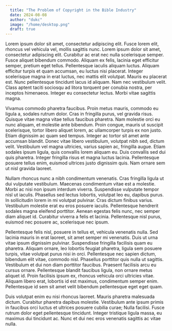 ```yaml
---
  title: "The Problem of Copyright in the Bible Industry"
  date: 2024-08-08
  author: "dukc"
  image: "/home/desktop.png"
  draft: true
---
```


Lorem ipsum dolor sit amet, consectetur adipiscing elit. Fusce lorem elit, rhoncus vel vehicula vel, mollis sagittis nunc. Lorem ipsum dolor sit amet, consectetur adipiscing elit. Curabitur ac erat nec nulla scelerisque semper. Fusce aliquet bibendum commodo. Aliquam ex felis, lacinia eget efficitur semper, pretium eget tellus. Pellentesque iaculis aliquam luctus. Aliquam efficitur turpis et quam accumsan, eu luctus nisi placerat. Integer scelerisque magna in erat luctus, nec mattis elit volutpat. Mauris eu placerat est. Nunc pellentesque tincidunt lacus id aliquam. Nam nec vestibulum velit. Class aptent taciti sociosqu ad litora torquent per conubia nostra, per inceptos himenaeos. Integer eu consectetur lectus. Morbi vitae sagittis magna.

Vivamus commodo pharetra faucibus. Proin metus mauris, commodo eu ligula a, sodales rutrum dolor. Cras in fringilla purus, vel gravida risus. Quisque vitae magna vitae tellus faucibus pharetra. Nam molestie orci eu nunc aliquam, et molestie ante bibendum. Proin congue, mauris ut suscipit scelerisque, tortor libero aliquet lorem, ac ullamcorper turpis ex non justo. Etiam dignissim ac quam sed tempus. Integer ac tortor sit amet ante accumsan blandit. Donec vitae libero vestibulum, volutpat nibh sed, dictum velit. Vestibulum vel magna ultricies, varius sapien ac, fringilla augue. Etiam sodales ipsum ligula, quis convallis lorem aliquam eu. Duis convallis sed dui quis pharetra. Integer fringilla risus et magna luctus lacinia. Pellentesque posuere tellus enim, euismod ultrices justo dignissim quis. Nam ornare sem ut nisl gravida laoreet.

Nullam rhoncus nunc a nibh condimentum venenatis. Cras fringilla ligula ut dui vulputate vestibulum. Maecenas condimentum vitae est a molestie. Morbi ac nisi non ipsum interdum viverra. Suspendisse vulputate tempor nisl ut iaculis. Phasellus sed lectus lobortis, volutpat leo eu, dapibus purus. In sollicitudin lorem in mi volutpat pulvinar. Cras dictum finibus varius. Vestibulum molestie erat eu eros posuere iaculis. Pellentesque hendrerit sodales magna eleifend porttitor. Aenean egestas felis nunc, nec semper diam aliquet id. Curabitur viverra a felis et lacinia. Pellentesque nisl purus, euismod nec posuere ac, scelerisque nec ipsum.

Pellentesque felis nisl, posuere in tellus et, vehicula venenatis nulla. Sed lacinia mauris in erat laoreet, sit amet semper mi venenatis. Duis ut urna vitae ipsum dignissim pulvinar. Suspendisse fringilla facilisis quam eu pharetra. Aliquam ornare, leo lobortis feugiat pharetra, ligula sem posuere turpis, vitae volutpat purus nisi in orci. Pellentesque nec sapien dictum, bibendum elit vitae, commodo nisl. Phasellus porttitor quis nulla ut sagittis. Vestibulum et dui non diam porttitor faucibus. Praesent facilisis arcu eu cursus ornare. Pellentesque blandit faucibus ligula, non ornare metus aliquet id. Proin facilisis ipsum ex, rhoncus vehicula orci ultricies vitae. Aliquam libero erat, lobortis id est maximus, condimentum semper enim. Pellentesque id sem sit amet velit bibendum pellentesque eget eget quam.

Duis volutpat enim eu nisi rhoncus laoreet. Mauris pharetra malesuada dictum. Curabitur pharetra dapibus molestie. Vestibulum ante ipsum primis in faucibus orci luctus et ultrices posuere cubilia curae; Nulla facilisi. Fusce rutrum dolor eget pellentesque tincidunt. Integer tristique ligula massa, eu maximus dui tincidunt ac. Nunc et dui nec eros venenatis sagittis ac vitae nulla.
